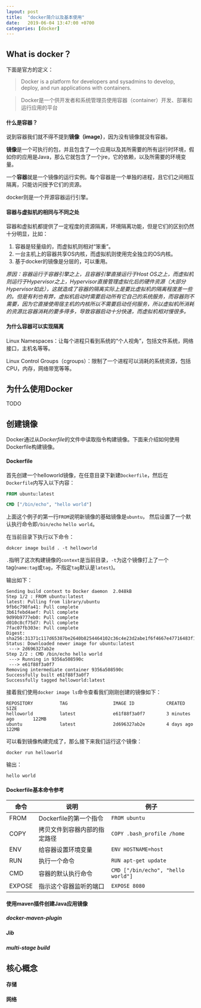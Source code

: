```yaml
---
layout: post
title:  "docker简介以及基本使用"
date:   2019-06-04 13:47:00 +0700
categories: [docker]
---
```


## What is docker？
下面是官方的定义：
> Docker is a platform for developers and sysadmins to develop, deploy, and run applications with containers.

> Docker是一个供开发者和系统管理员使用容器（container）开发、部署和运行应用的平台

#### 什么是容器？
说到容器我们就不得不提到**镜像（image）**，因为没有镜像就没有容器。

**镜像**是一个可执行的包，并且包含了一个应用以及其所需要的所有运行时环境，假如你的应用是Java，那么它就包含了一个jre，它的依赖，以及所需要的环境变量。

一个**容器**就是一个镜像的运行实例。每个容器是一个单独的进程，且它们之间相互隔离，只能访问授予它们的资源。

docker则是一个开源容器运行引擎。

#### 容器与虚拟机的相同与不同之处
容器和虚拟机都提供了一定程度的资源隔离，环境隔离功能，但是它们的区别仍然十分明显，比如：
1. 容器是轻量级的，而虚拟机则相对“笨重”。
2. 一台主机上的容器共享OS内核，而虚拟机则使用完全独立的OS内核。
3. 基于docker的镜像是分层的，可以重用。

*原因：容器运行于容器引擎之上，且容器引擎直接运行于Host OS之上，而虚拟机则运行于Hypervisor之上，Hypervisor直接管理虚拟化后的硬件资源（大部分Hypervisor如此），这就造成了容器的隔离实际上是要比虚拟机的隔离程度差一些的。但是有利也有弊，虚拟机启动时需要启动所有它自己的系统服务，而容器则不需要，因为它直接使用宿主机的内核所以不需要启动任何服务，所以虚拟机所消耗的资源比容器消耗的要多得多，导致容器启动十分快速，而虚拟机相对慢很多。*

#### 为什么容器可以实现隔离
Linux Namespaces：让每个进程只看到系统的“个人视角”，包括文件系统，网络接口，主机名等等。

Linux Control Groups（cgroups）：限制了一个进程可以消耗的系统资源，包括CPU，内存，网络带宽等等。

## 为什么使用Docker
TODO

## 创建镜像
Docker通过从*Dockerfile*的文件中读取指令构建镜像。下面来介绍如何使用Dockerfile构建镜像。

#### Dockerfile
首先创建一个helloworld镜像，在任意目录下新建`Dockerfile`，然后在`Dockerfile`内写入以下内容：
```Dockerfile
FROM ubuntu:latest

CMD ["/bin/echo", "hello world"]
```
上面这个例子的第一行`FROM`说明新镜像的基础镜像是`ubuntu`，
然后设置了一个默认执行命令即`/bin/echo` `hello world`。

在当前目录下执行以下命令：
```
dokcer image build . -t helloworld 
```
`.`指明了这次构建镜像的`context`是当前目录，`-t`为这个镜像打上了一个tag(`name:tag`或`tag`，不指定`tag`默认是`latest`)。

输出如下：
```
Sending build context to Docker daemon  2.048kB
Step 1/2 : FROM ubuntu:latest
latest: Pulling from library/ubuntu
9fb6c798fa41: Pull complete
3b61febd4aef: Pull complete
9d99b9777eb0: Pull complete
d010c8cf75d7: Pull complete
7fac07fb303e: Pull complete
Digest: sha256:31371c117d65387be2640b8254464102c36c4e23d2abe1f6f4667e47716483f1
Status: Downloaded newer image for ubuntu:latest
 ---> 2d696327ab2e
Step 2/2 : CMD /bin/echo hello world
 ---> Running in 9356a508590c
 ---> e61f88f3a0f7
Removing intermediate container 9356a508590c
Successfully built e61f88f3a0f7
Successfully tagged helloworld:latest
```

接着我们使用`docker image ls`命令查看我们刚刚创建的镜像如下：
```
REPOSITORY          TAG                 IMAGE ID            CREATED             SIZE
helloworld          latest              e61f88f3a0f7        3 minutes ago       122MB
ubuntu              latest              2d696327ab2e        4 days ago          122MB
```
可以看到镜像构建完成了，那么接下来我们运行这个镜像：
```
docker run helloworld
```
输出：
```
hello world
```

#### Dockerfile基本命令参考
命令 | 说明 | 例子
-|-|-
FROM | Dockerfile的第一个指令 | `FROM ubuntu`
COPY | 拷贝文件到容器内部的指定路径 | `COPY .bash_profile /home`
ENV | 给容器设置环境变量 | `ENV HOSTNAME=host`
RUN | 执行一个命令 | `RUN apt-get update`
CMD | 容器的默认执行命令 | `CMD ["/bin/echo", "hello world"]`
EXPOSE | 指示这个容器监听的端口 | `EXPOSE 8080`

#### 使用maven插件创建Java应用镜像

##### docker-maven-plugin

##### Jib


##### multi-stage build

## 核心概念

#### 存储

#### 网络

